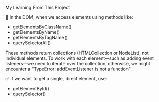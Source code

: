 My Learning From This Project

🔹 In the DOM, when we access elements using methods like:
- getElementsByClassName()
- getElementsByName()
- getElementsByTagName()
- querySelectorAll()

These methods return collections (HTMLCollection or NodeList), not individual elements. To work with each element—such as adding event listeners—we need to iterate over the collection, otherwise, we might encounter a "TypeError: addEventListener is not a function".

✅ If we want to get a single, direct element, use:
- getElementById()
- querySelector()
